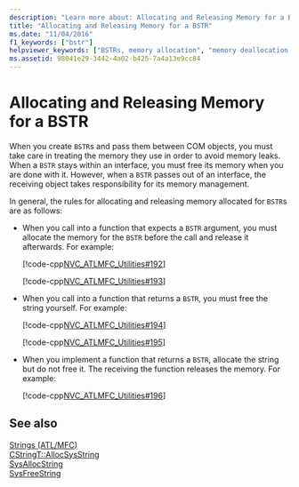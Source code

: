 ```yaml
---
description: "Learn more about: Allocating and Releasing Memory for a BSTR"
title: "Allocating and Releasing Memory for a BSTR"
ms.date: "11/04/2016"
f1_keywords: ["bstr"]
helpviewer_keywords: ["BSTRs, memory allocation", "memory deallocation, string memory", "memory [C++], releasing", "memory allocation, BSTRs", "memory deallocation, BSTR memory", "strings [C++], releasing"]
ms.assetid: 98041e29-3442-4a02-b425-7a4a13e9cc84
---
```

# Allocating and Releasing Memory for a BSTR

When you create `BSTR`s and pass them between COM objects, you must take care in treating the memory they use in order to avoid memory leaks. When a `BSTR` stays within an interface, you must free its memory when you are done with it. However, when a `BSTR` passes out of an interface, the receiving object takes responsibility for its memory management.

In general, the rules for allocating and releasing memory allocated for `BSTR`s are as follows:

- When you call into a function that expects a `BSTR` argument, you must allocate the memory for the `BSTR` before the call and release it afterwards. For example:

   [!code-cpp[NVC_ATLMFC_Utilities#192](../atl-mfc-shared/codesnippet/cpp/allocating-and-releasing-memory-for-a-bstr_1.cpp)]

   [!code-cpp[NVC_ATLMFC_Utilities#193](../atl-mfc-shared/codesnippet/cpp/allocating-and-releasing-memory-for-a-bstr_2.cpp)]

- When you call into a function that returns a `BSTR`, you must free the string yourself. For example:

   [!code-cpp[NVC_ATLMFC_Utilities#194](../atl-mfc-shared/codesnippet/cpp/allocating-and-releasing-memory-for-a-bstr_3.cpp)]

   [!code-cpp[NVC_ATLMFC_Utilities#195](../atl-mfc-shared/codesnippet/cpp/allocating-and-releasing-memory-for-a-bstr_4.cpp)]

- When you implement a function that returns a `BSTR`, allocate the string but do not free it. The receiving the function releases the memory. For example:

   [!code-cpp[NVC_ATLMFC_Utilities#196](../atl-mfc-shared/codesnippet/cpp/allocating-and-releasing-memory-for-a-bstr_5.cpp)]

## See also

[Strings (ATL/MFC)](../atl-mfc-shared/strings-atl-mfc.md)<br/>
[CStringT::AllocSysString](../atl-mfc-shared/reference/cstringt-class.md#allocsysstring)<br/>
[SysAllocString](/windows/win32/api/oleauto/nf-oleauto-sysallocstring)<br/>
[SysFreeString](/windows/win32/api/oleauto/nf-oleauto-sysfreestring)

